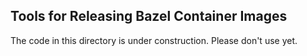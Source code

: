 ## Tools for Releasing Bazel Container Images

The code in this directory is under construction. Please don't use yet.
